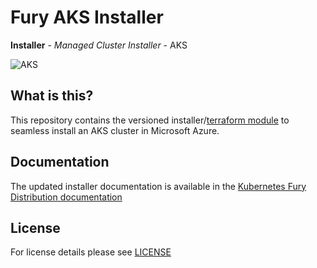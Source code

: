 # Fury AKS Installer

**Installer** - *Managed Cluster Installer* - AKS

![AKS](https://miro.medium.com/max/6000/1*V1PkVRHFyYImPAskBzlLVQ.png)

## What is this?

This repository contains the versioned installer/[terraform module](modules/aks) to seamless install an AKS cluster
in Microsoft Azure.

## Documentation

The updated installer documentation is available in the [Kubernetes Fury Distribution documentation][aks installer docs]

## License

For license details please see [LICENSE](LICENSE)


[aks installer docs]: https://docs.kubernetesfury.com/docs/installers/managed/aks/
